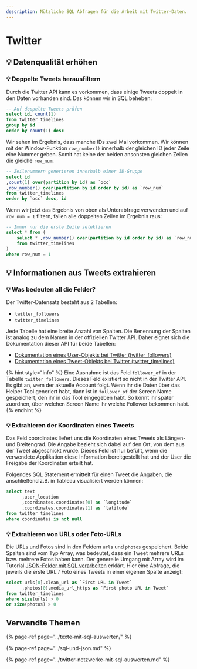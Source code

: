 ```yaml
---
description: Nützliche SQL Abfragen für die Arbeit mit Twitter-Daten.
---
```


# Twitter

## 💡 Datenqualität erhöhen

### 💡 Doppelte Tweets herausfiltern

Durch die Twitter API kann es vorkommen, dass einige Tweets doppelt in den Daten vorhanden sind. Das können wir in SQL beheben:

```sql
-- Auf doppelte Tweets prüfen
select id, count(1) 
from twitter_timelines
group by id 
order by count(1) desc
```

Wir sehen im Ergebnis, dass manche IDs zwei Mal vorkommen. Wir können mit der Window-Funktion `row_number()` innerhalb der gleichen ID jeder Zeile eine Nummer geben. Somit hat keine der beiden ansonsten gleichen Zeilen die gleiche `row_num`.

```sql
-- Zeilenummern generieren innerhalb einer ID-Gruppe
select id
,count(1) over(partition by id) as `occ`
,row_number() over(partition by id order by id) as `row_num`
from twitter_timelines
order by `occ` desc, id
```

Wenn wir jetzt das Ergebnis von oben als Unterabfrage verwenden und auf `row_num = 1` filtern, fallen alle doppelten Zeilen im Ergebnis raus:

```sql
-- Immer nur die erste Zeile selektieren
select * from (
    select * ,row_number() over(partition by id order by id) as `row_num`
    from twitter_timelines
)
where row_num = 1
```

## 💡 Informationen aus Tweets extrahieren

### 💡 Was bedeuten all die Felder?

Der Twitter-Datensatz besteht aus 2 Tabellen:

* `twitter_followers`
* `twitter_timelines`

Jede Tabelle hat eine breite Anzahl von Spalten. Die Benennung der Spalten ist analog zu dem Namen in der offiziellen Twitter API. Daher eignet sich die Dokumentation dieser API für beide Tabellen:

* [Dokumentation eines User-Objekts bei Twitter \(twitter\_followers\)](https://developer.twitter.com/en/docs/tweets/data-dictionary/overview/user-object)
* [Dokumentation eines Tweet-Objekts bei Twitter \(twitter\_timelines\)](https://developer.twitter.com/en/docs/tweets/data-dictionary/overview/tweet-object.html)

{% hint style="info" %}
Eine Ausnahme ist das Feld `follower_of` in der Tabelle `twitter_followers`. Dieses Feld existiert so nicht in der Twitter API. Es gibt an, wem der aktuelle Account folgt. Wenn ihr die Daten über das Helper Tool generiert habt, dann ist in `follower_of` der Screen Name gespeichert, den ihr in das Tool eingegeben habt. So könnt ihr später zuordnen, über welchen Screen Name ihr welche Follower bekommen habt.
{% endhint %}

### 💡 Extrahieren der Koordinaten eines Tweets

Das Feld coordinates liefert uns die Koordinaten eines Tweets als Längen- und Breitengrad. Die Angabe bezieht sich dabei auf den Ort, von dem aus der Tweet abgeschickt wurde. Dieses Feld ist nur befüllt, wenn die verwendete Applikation diese Information bereitgestellt hat und der User die Freigabe der Koordinaten erteilt hat.

Folgendes SQL Statement ermittelt für einen Tweet die Angaben, die anschließend z.B. in Tableau visualisiert werden können:

```sql
select text
      ,user_location
      ,coordinates.coordinates[0] as `longitude` 
      ,coordinates.coordinates[1] as `latitude` 
from twitter_timelines
where coordinates is not null
```

### 💡 Extrahieren von URLs oder Foto-URLs

Die URLs und Fotos sind in den Feldern `urls` und `photos` gespeichert. Beide Spalten sind vom Typ Array, was bedeutet, dass ein Tweet mehrere URLs bzw. mehrere Fotos haben kann. Der generelle Umgang mit Array wird im Tutorial [JSON-Felder mit SQL verarbeiten](../sql-und-json.md#arrays-abfragen) erklärt. Hier eine Abfrage, die jeweils die erste URL / Foto eines Tweets in einer eigenen Spalte anzeigt:

```sql
select urls[0].clean_url as `First URL in Tweet`
      ,photos[0].media_url_https as `First photo URL in Tweet`
from twitter_timelines
where size(urls) > 0
or size(photos) > 0
```

## Verwandte Themen

{% page-ref page="../texte-mit-sql-auswerten/" %}

{% page-ref page="../sql-und-json.md" %}

{% page-ref page="../twitter-netzwerke-mit-sql-auswerten.md" %}


